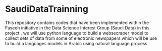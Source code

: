 # SaudiDataTrainning
This repository contains codes that have been implemented within the Faseeh initiative in the Data Science Interest Group (Saudi Data)
in this project , we will use python language to build a websecraper model to collect sets of data from some of  electronic newspapers which will be use  to build a languages models in Arabic  using natural language process
